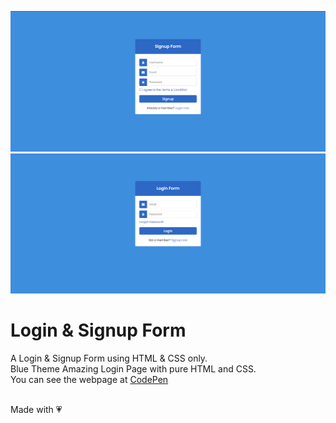 ![Login Form Page Preview](preview1.png)
![Signup Form Page Preview](preview2.png)

# Login & Signup Form
A Login & Signup Form using HTML & CSS only.<br/>
Blue Theme Amazing Login Page with pure HTML and CSS.<br/>
You can see the webpage at [CodePen](https://codepen.io/Keerti-Vishwkarma/full/YzBvXPZ)<br/><br/>

Made with :heartpulse: